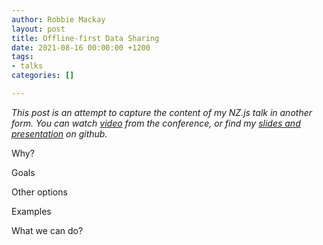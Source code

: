 ```yaml
---
author: Robbie Mackay
layout: post
title: Offline-first Data Sharing
date: 2021-08-16 00:00:00 +1200
tags:
- talks
categories: []

---
```

_This post is an attempt to capture the content of my NZ.js talk in another form. You can watch_ [_video_](https://www.youtube.com/watch?v=Y5AjgHsZui8 "video") _from the conference, or find my_ [_slides and presentation_](https://github.com/rjmackay/offline-db-preso "https://github.com/rjmackay/offline-db-preso") _on github._

Why?

Goals

Other options

Examples

What we can do?